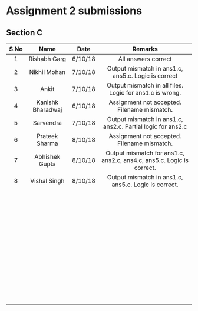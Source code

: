 # Assignment 2 submissions



## Section C  

| S.No |       Name        |  Date   |                           Remarks                            |
| :--: | :---------------: | :-----: | :----------------------------------------------------------: |
|  1   |   Rishabh Garg    | 6/10/18 |                     All answers correct                      |
|  2   |   Nikhil Mohan    | 7/10/18 |     Output mismatch in ans1.c, ans5.c. Logic is correct      |
|  3   |       Ankit       | 7/10/18 |   Output mismatch in all files. Logic for ans1.c is wrong.   |
|  4   | Kanishk Bharadwaj | 6/10/18 |         Assignment not accepted. Filename mismatch.          |
|  5   |     Sarvendra     | 7/10/18 | Output mismatch in ans1.c, ans2.c. Partial logic for ans2.c  |
|  6   |  Prateek Sharma   | 8/10/18 |         Assignment not accepted. Filename mismatch.          |
|  7   |  Abhishek Gupta   | 8/10/18 | Output mismatch for ans1.c, ans2.c, ans4.c, ans5.c. Logic is correct. |
|  8   |   Vishal Singh    | 8/10/18 |     Output mismatch in ans1.c, ans5.c. Logic is correct.     |
|      |                   |         |                                                              |
|      |                   |         |                                                              |
|      |                   |         |                                                              |
|      |                   |         |                                                              |
|      |                   |         |                                                              |
|      |                   |         |                                                              |
|      |                   |         |                                                              |
|      |                   |         |                                                              |
|      |                   |         |                                                              |
|      |                   |         |                                                              |
|      |                   |         |                                                              |
|      |                   |         |                                                              |
|      |                   |         |                                                              |
|      |                   |         |                                                              |
|      |                   |         |                                                              |
|      |                   |         |                                                              |
|      |                   |         |                                                              |
|      |                   |         |                                                              |
|      |                   |         |                                                              |
|      |                   |         |                                                              |
|      |                   |         |                                                              |
|      |                   |         |                                                              |
|      |                   |         |                                                              |
|      |                   |         |                                                              |
|      |                   |         |                                                              |
|      |                   |         |                                                              |
|      |                   |         |                                                              |
|      |                   |         |                                                              |
|      |                   |         |                                                              |
|      |                   |         |                                                              |
|      |                   |         |                                                              |
|      |                   |         |                                                              |
|      |                   |         |                                                              |
|      |                   |         |                                                              |
|      |                   |         |                                                              |
|      |                   |         |                                                              |
|      |                   |         |                                                              |
|      |                   |         |                                                              |
|      |                   |         |                                                              |
|      |                   |         |                                                              |
|      |                   |         |                                                              |
|      |                   |         |                                                              |
|      |                   |         |                                                              |
|      |                   |         |                                                              |
|      |                   |         |                                                              |
|      |                   |         |                                                              |
|      |                   |         |                                                              |
|      |                   |         |                                                              |
|      |                   |         |                                                              |
|      |                   |         |                                                              |
|      |                   |         |                                                              |
|      |                   |         |                                                              |


